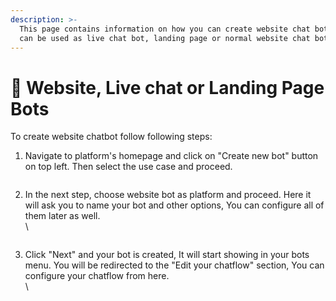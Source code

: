 ```yaml
---
description: >-
  This page contains information on how you can create website chat bot which
  can be used as live chat bot, landing page or normal website chat bot.
---
```


# 📖 Website, Live chat or Landing Page Bots

To create website chatbot follow following steps:

1. Navigate to platform's homepage and click on "Create new bot" button on top left. Then select the use case and proceed.

<figure><img src="../../../../.gitbook/assets/1 – 4.png" alt=""><figcaption></figcaption></figure>

2.  In the next step, choose website bot as platform and proceed. Here it will ask you to name your bot and other options, You can configure all of them later as well.\
    \


    <figure><img src="../../../../.gitbook/assets/1 – 5.png" alt=""><figcaption></figcaption></figure>
3.  Click "Next" and your bot is created, It will start showing in your bots menu. You will be redirected to the "Edit your chatflow" section, You can configure your chatflow from here.\
    \


    <figure><img src="../../../../.gitbook/assets/1 – 6.png" alt=""><figcaption></figcaption></figure>
